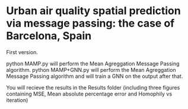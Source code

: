 #  Urban air quality spatial prediction via message passing: the case of Barcelona, Spain

First version.

python MAMP.py will perform the Mean Agreggation Message Passing algorithm. 
python MAMP+GNN.py will perform the Mean Agreggation Message Passing algorithm and will train a GNN on the output after that.

You will recieve the results in the Results folder (including three figures containing MSE, Mean absolute percentage error and Homophily vs iteration)
